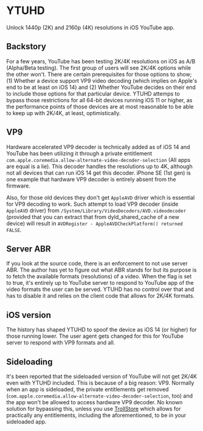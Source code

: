 # YTUHD

Unlock 1440p (2K) and 2160p (4K) resolutions in iOS YouTube app.

## Backstory

For a few years, YouTube has been testing 2K/4K resolutions on iOS as A/B (Alpha/Beta testing). The first group of users will see 2K/4K options while the other won't.
There are certain prerequisites for those options to show; (1) Whether a device support VP9 video decoding (which implies on Apple's end to be at least on iOS 14) and
(2) Whether YouTube decides on their end to include those options for that particular device.
YTUHD attemps to bypass those restrictions for all 64-bit devices running iOS 11 or higher, as the performance points of those devices are at most reasonable to be able to keep up with 2K/4K, at least, optimistically.

## VP9

Hardware accelerated VP9 decoder is technically added as of iOS 14 and YouTube has been utilizing it through a private entitlement `com.apple.coremedia.allow-alternate-video-decoder-selection` (All apps are equal is a lie).
This decoder handles the resolutions up to 4K, although not all devices that can run iOS 14 get this decoder. iPhone SE (1st gen) is one example that hardware VP9 decoder is entirely absent from the firmware.

Also, for those old devices they don't get `AppleAVD` driver which is essential for VP9 decoding to work. Such attempt to load VP9 decoder (inside `AppleAVD` driver) from `/System/Library/VideoDecoders/AVD.videodecoder` (provided that you can extract that from dyld_shared_cache of a new device) will result in `AVDRegister - AppleAVDCheckPlatform() returned FALSE`.

## Server ABR

If you look at the source code, there is an enforcement to not use server ABR. The author has yet to figure out what ABR stands for but its purpose is to fetch the available formats (resolutions) of a video.
When the flag is set to true, it's entirely up to YouTube server to respond to YouTube app of the video formats the user can be served.
YTUHD has no control over that and has to disable it and relies on the client code that allows for 2K/4K formats.

## iOS version

The history has shaped YTUHD to spoof the device as iOS 14 (or higher) for those running lower. The user agent gets changed for this for YouTube server to respond with VP9 formats and all.

## Sideloading

It's been reported that the sideloaded version of YouTube will not get 2K/4K even with YTUHD included. This is because of a big reason: VP9.
Normally when an app is sideloaded, the private entitlements get removed (`com.apple.coremedia.allow-alternate-video-decoder-selection`, too) and the app won't be allowed to access hardware VP9 decoder. No known solution for bypassing this, unless you use [TrollStore](https://github.com/opa334/TrollStore) which allows for practically any entitlements, including the aforementioned, to be in your sideloaded app.
